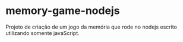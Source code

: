 # memory-game-nodejs
Projeto de criação de um jogo da memória que rode no nodejs escrito utilizando somente javaScript.
